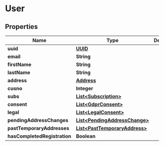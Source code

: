 

# User

## Properties

Name | Type | Description | Notes
------------ | ------------- | ------------- | -------------
**uuid** | [**UUID**](UUID.md) |  | 
**email** | **String** |  | 
**firstName** | **String** |  |  [optional]
**lastName** | **String** |  |  [optional]
**address** | [**Address**](Address.md) |  |  [optional]
**cusno** | **Integer** |  | 
**subs** | [**List&lt;Subscription&gt;**](Subscription.md) |  | 
**consent** | [**List&lt;GdprConsent&gt;**](GdprConsent.md) |  | 
**legal** | [**List&lt;LegalConsent&gt;**](LegalConsent.md) |  | 
**pendingAddressChanges** | [**List&lt;PendingAddressChange&gt;**](PendingAddressChange.md) |  |  [optional]
**pastTemporaryAddresses** | [**List&lt;PastTemporaryAddress&gt;**](PastTemporaryAddress.md) |  | 
**hasCompletedRegistration** | **Boolean** |  | 





